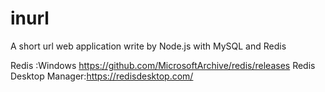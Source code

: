 # inurl
A short url web application write by Node.js with MySQL and Redis

Redis :Windows https://github.com/MicrosoftArchive/redis/releases
Redis Desktop Manager:https://redisdesktop.com/
